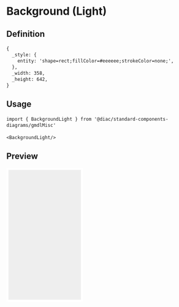 # Background (Light)

## Definition

```
{
  _style: { 
    entity: 'shape=rect;fillColor=#eeeeee;strokeColor=none;',
  },
  _width: 358,
  _height: 642,
}
```

## Usage

```
import { BackgroundLight } from '@diac/standard-components-diagrams/gmdlMisc'

<BackgroundLight/>
```

## Preview

<img src="./background-light.png" width="200"/>
